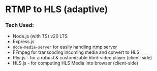 # RTMP to HLS (adaptive)

### Tech Used:

- Node.js (with TS) v20 LTS
- Express.js
- `node-media-server` for easily handling rtmp server
- FFmpeg for transcoding incoming media and convert to HLS
- Plyr.js - for a robust & customizable html-video player (client-side)
- HLS.js - for computing HLS Media into browser (client-side)
